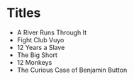 # Titles

- A River Runs Through It
- Fight Club Vuyo
- 12 Years a Slave
- The Big Short
- 12 Monkeys
- The Curious Case of Benjamin Button
